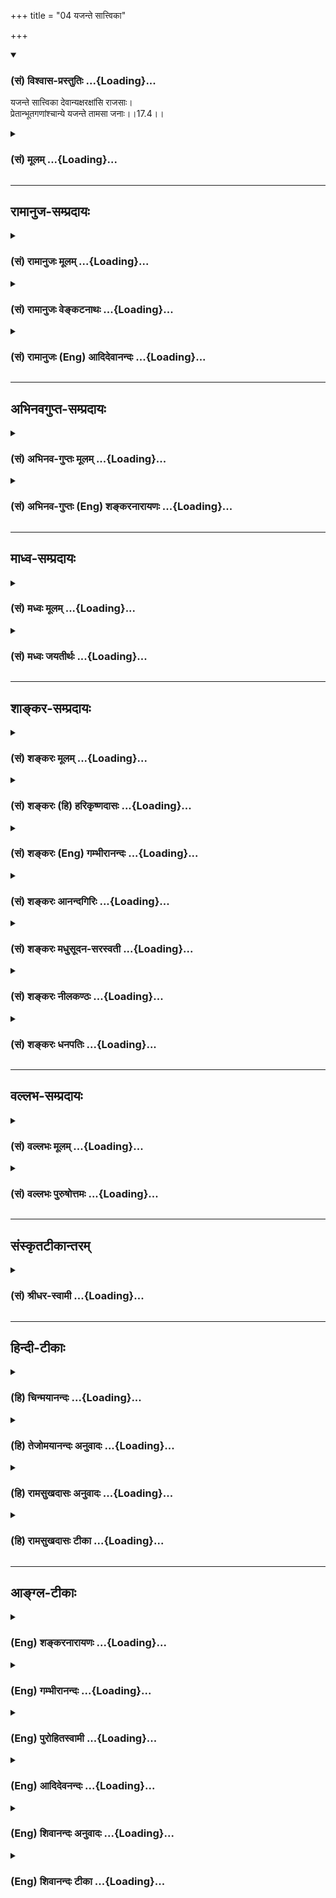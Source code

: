 +++
title = "04 यजन्ते सात्त्विका"

+++
<div class="js_include" newlevelforh1="3" title="(सं) विश्वास-प्रस्तुतिः" unfilled url="/purANam/mahAbhAratam/06-bhIShma-parva/02-bhagavad-gItA-parva/saMskRtam/vishvAsa-prastutiH/17_shraddhA-traya-vibhA/04_yajante_sAttvikA.md">
<details open><summary><h3>(सं) विश्वास-प्रस्तुतिः ...{Loading}...</h3></summary>

यजन्ते सात्त्विका देवान्यक्षरक्षांसि राजसाः।  
प्रेतान्भूतगणांश्चान्ये यजन्ते तामसा जनाः।।17.4।।
</details>
</div>
<div class="js_include collapsed" newlevelforh1="3" title="(सं) मूलम्" unfilled url="/purANam/mahAbhAratam/06-bhIShma-parva/02-bhagavad-gItA-parva/saMskRtam/mUlam/17_shraddhA-traya-vibhA/04_yajante_sAttvikA.md">
<details><summary><h3>(सं) मूलम् ...{Loading}...</h3></summary>

यजन्ते सात्त्विका देवान्यक्षरक्षांसि राजसाः।  
प्रेतान्भूतगणांश्चान्ये यजन्ते तामसा जनाः।।17.4।।
</details>
</div>


_________________
## रामानुज-सम्प्रदायः
<div class="js_include collapsed" newlevelforh1="3" title="(सं) रामानुजः मूलम्" unfilled url="/purANam/mahAbhAratam/06-bhIShma-parva/02-bhagavad-gItA-parva/saMskRtam/rAmAnujaH/mUlam/17_shraddhA-traya-vibhA/04_yajante_sAttvikA.md">
<details><summary><h3>(सं) रामानुजः मूलम् ...{Loading}...</h3></summary>

।।17.4।। सत्त्वगुणप्रचुराः सात्त्विक्या श्रद्धया युक्ता **देवान्
यजन्ते।  
  
दुःखासंभिन्नोत्कृष्टसुखहेतुभूतदेवयागविषया श्रद्धा सात्त्विकी इति उक्तं
भवति।** राजसा **जना** यक्षरक्षांसि **यजन्ते।** अन्ये तामसाः जनाः
प्रेतान् भूतगणान् यजन्ते। दुःखसंभिन्नाल्पसुखजननी राजसी श्रद्धाः;
दुःखप्राया अत्यल्पसुखजननी तासमी इत्यर्थः। एवं शास्त्रीयेषु एव यागादिषु
श्रद्धायुक्तेषु गुणतः फलविशेषः। अशास्त्रीयेषु दानतपोयागप्रभृतिषु
मदनुशासनविपरीतत्वेन न कश्चिद् अपि सुखलवः। अपि तु अनर्थ एव इति हृदि
निहितं व्यञ्जयन् आह --

</details>
</div>
<div class="js_include collapsed" newlevelforh1="3" title="(सं) रामानुजः वेङ्कटनाथः" unfilled url="/purANam/mahAbhAratam/06-bhIShma-parva/02-bhagavad-gItA-parva/saMskRtam/rAmAnujaH/venkaTanAthaH/17_shraddhA-traya-vibhA/04_yajante_sAttvikA.md">
<details><summary><h3>(सं) रामानुजः वेङ्कटनाथः ...{Loading}...</h3></summary>

  
  
।।17.4।। प्रक्रान्तश्रद्धायाः सात्त्विकत्वादिविभागोऽनन्तरं
सात्त्विकराजसतामसश्रद्धेयैः प्रदर्श्यत इत्यभिप्रायेणाऽऽह -- तदेव
विवृणोतीति। तत् फलविशेषणानां श्रद्धाविशेषाणां
श्रद्धाविशेषनिबन्धनत्वमित्यर्थः। पुरुषस्य सत्त्वादयो ह्युपचीयमानाः
स्वानुरूपे विषये श्रद्धां जनयन्तीत्यभिप्रायेणाऽऽहसत्त्वगुणप्रचुरा इति।
सर्वेषु त्रैगुण्यसंश्रितेषु केनचिद्विशेषेण निर्देशस्तत्प्राचुर्यात्।
तत्र सात्त्विक्या श्रद्धयेति पुरुषस्य सात्त्विकत्वकथनेन
अर्थसिद्धहेतुकथनम्। श्रद्धाया एव स्वरूपेण निर्दिष्टत्वात्तां श्रृणु इति
श्रद्धास्वभावो हि ज्ञापयितुं विवक्षित इत्यभिप्रायेणाऽऽहदुःखासम्भिन्नेति।
आराध्यसायुज्यादिर्हि आराधनानां फलमित्यभिप्रायेण
दुःखासम्भिन्नत्वादिकथनम्। एवमुत्तरयोरपि भाव्यम्।
तामसानामितरेभ्योऽत्यन्तवैधर्म्यज्ञापनायान्यशब्दः। भूतगणा
रुद्रपार्षदादयः।  
  

</details>
</div>
<div class="js_include collapsed" newlevelforh1="3" title="(सं) रामानुजः (Eng) आदिदेवानन्दः" unfilled url="/purANam/mahAbhAratam/06-bhIShma-parva/02-bhagavad-gItA-parva/saMskRtam/rAmAnujaH/english/AdidevAnandaH/17_shraddhA-traya-vibhA/04_yajante_sAttvikA.md">
<details><summary><h3>(सं) रामानुजः (Eng) आदिदेवानन्दः ...{Loading}...</h3></summary>

17.4 'Those who have abundance of Sattva ality and are conjoined with
Sattvika faith worship the gods. The meaning is this: The faith in the
worship (sacrifice) of the gods which causes supreme joy unmixed with
pain is of Sattvika nature. The Rajasika types worship Yaksas and
Raksasas. And the others, i.e., the Tamasika types, worship the departed
ancestors and hosts of Bhutas. The faith born of Rajas brings about
limited joy mixed with pain, while the faith born of Tamas gives rise to
extremely limited joy which verges almost on pain. Therefore, there is
difference in fruits according to the Gunas regarding sacrifices etc.,
which are enjoined in the Sastras and associated with faith. However, no
happiness whatsoever will result from penances, sacrifices etc., not
enjoined in the Sastras and therefore antagonistic to My ;ndment. On the
contrary, calamity results from them. Sri Krsna proceeds to explain this
more fully.

</details>
</div>


_________________
## अभिनवगुप्त-सम्प्रदायः
<div class="js_include collapsed" newlevelforh1="3" title="(सं) अभिनव-गुप्तः मूलम्" unfilled url="/purANam/mahAbhAratam/06-bhIShma-parva/02-bhagavad-gItA-parva/saMskRtam/abhinava-guptaH/mUlam/17_shraddhA-traya-vibhA/04_yajante_sAttvikA.md">
<details><summary><h3>(सं) अभिनव-गुप्तः मूलम् ...{Loading}...</h3></summary>

।।17.4 -- 17.6।। यजन्त इत्यादि आसुरनिश्चयानित्यन्तम्। अचेतनम्
अविवेकित्त्वात्। मां च कर्शयन्तः शास्त्रार्थननुष्ठानात्। अत एव ते
स्वबुद्धिविरचितां +++(N स्वबुद्धिविचारिताम् )+++ तपश्चर्यां कुर्वणाः प्रत्युत
तामसाः।

</details>
</div>
<div class="js_include collapsed" newlevelforh1="3" title="(सं) अभिनव-गुप्तः (Eng) शङ्करनारायणः" unfilled url="/purANam/mahAbhAratam/06-bhIShma-parva/02-bhagavad-gItA-parva/saMskRtam/abhinava-guptaH/english/shankaranArAyaNaH/17_shraddhA-traya-vibhA/04_yajante_sAttvikA.md">
<details><summary><h3>(सं) अभिनव-गुप्तः (Eng) शङ्करनारायणः ...{Loading}...</h3></summary>

17.4 See Comment under 17.6

</details>
</div>


_________________
## माध्व-सम्प्रदायः
<div class="js_include collapsed" newlevelforh1="3" title="(सं) मध्वः मूलम्" unfilled url="/purANam/mahAbhAratam/06-bhIShma-parva/02-bhagavad-gItA-parva/saMskRtam/madhvaH/mUlam/17_shraddhA-traya-vibhA/04_yajante_sAttvikA.md">
<details><summary><h3>(सं) मध्वः मूलम् ...{Loading}...</h3></summary>

।।17.4।। कः सात्त्विकश्रद्धः इत्यादि विभज्याऽऽह -- यजन्त इत्यादिना।

</details>
</div>
<div class="js_include collapsed" newlevelforh1="3" title="(सं) मध्वः जयतीर्थः" unfilled url="/purANam/mahAbhAratam/06-bhIShma-parva/02-bhagavad-gItA-parva/saMskRtam/madhvaH/jayatIrthaH/17_shraddhA-traya-vibhA/04_yajante_sAttvikA.md">
<details><summary><h3>(सं) मध्वः जयतीर्थः ...{Loading}...</h3></summary>

।।17.4।। तां शृण्विति प्रतिज्ञातं नोच्यते;यजन्ते सात्विकाः इत्यप्रस्तुतं
चोच्यत इत्यत आह -- **क** इति। इत्यादि जिज्ञासायामिति शेषः। विभज्य
श्रद्धास्वरूपम्। प्रतिज्ञातं श्रद्धात्रैविध्यमेवोच्यते अतो नासङ्गतिरिति
भावः। एतेन सात्त्विका इत्यादेः सात्त्विकश्रद्धा इत्यादिरर्थ उक्तो भवति।

</details>
</div>


_________________
## शाङ्कर-सम्प्रदायः
<div class="js_include collapsed" newlevelforh1="3" title="(सं) शङ्करः मूलम्" unfilled url="/purANam/mahAbhAratam/06-bhIShma-parva/02-bhagavad-gItA-parva/saMskRtam/shankaraH/mUlam/17_shraddhA-traya-vibhA/04_yajante_sAttvikA.md">
<details><summary><h3>(सं) शङ्करः मूलम् ...{Loading}...</h3></summary>

।।17.4।। --,**यजन्ते** पूजयन्ति **सात्त्विकाः** सत्त्वनिष्ठाः **देवान्;
यक्षरक्षांसि राजसाः; प्रेतान् भूतगणांश्च** सप्तमातृकादींश्च **अन्ये
यजन्ते तामसाः जनाः**।। एवं कार्यतो निर्णीताः सत्त्वादिनिष्ठाः
शास्त्रविध्युत्सर्गे। तत्र कश्चिदेव सहस्रेषु देवपूजादिपरः सत्त्वनिष्ठो
भवति; बाहुल्येन तु रजोनिष्ठाः तमोनिष्ठाश्चैव प्राणिनो भवन्ति। कथम् --,

</details>
</div>
<div class="js_include collapsed" newlevelforh1="3" title="(सं) शङ्करः (हि) हरिकृष्णदासः" unfilled url="/purANam/mahAbhAratam/06-bhIShma-parva/02-bhagavad-gItA-parva/saMskRtam/shankaraH/hindI/harikRShNadAsaH/17_shraddhA-traya-vibhA/04_yajante_sAttvikA.md">
<details><summary><h3>(सं) शङ्करः (हि) हरिकृष्णदासः ...{Loading}...</h3></summary>

।।17.4।। इसलिये कार्यरूप चिह्नसे अर्थात् ( उन श्रद्धाओंके कारण होनेवाली )
देवादिकी पूजासे;,सात्त्विक आदि निष्ठाओंका अनुमान कर लेना चाहिये; यह कहते
हैं --, सात्त्विक निष्ठावाले पुरुष देवोंका पूजन करते हैं; राजसी पुरुष
यक्ष और राक्षसोंका तथा अन्य जो तामसी मनुष हैं; वे प्रेतों और
सप्तमातृकादि भूतगणोंका पूजन किया करते हैं।

</details>
</div>
<div class="js_include collapsed" newlevelforh1="3" title="(सं) शङ्करः (Eng) गम्भीरानन्दः" unfilled url="/purANam/mahAbhAratam/06-bhIShma-parva/02-bhagavad-gItA-parva/saMskRtam/shankaraH/english/gambhIrAnandaH/17_shraddhA-traya-vibhA/04_yajante_sAttvikA.md">
<details><summary><h3>(सं) शङ्करः (Eng) गम्भीरानन्दः ...{Loading}...</h3></summary>

17.4 Sattvikah, those having the sattva ality, those steadfast in
sattva; yajante, worship; devan, the gods; rajasah, those having rajas;
(worship) yaksa-raksamsi, the demi-gods and ogres; and anye, other;
janah, people; tamasah, possessed of tamas; yajante, worship; pretan,
ghosts; and bhuta-ganan, the hosts of spirits-Sapta-matrkas (the Seven
Mothers) and others. Thus, in the context of abandonment of scriptural
injunctions, the states of sattva etc. have been determined through
their effects. As regards that, it is only one in thousands who, being
established in sattva, becomes devoted to the adoration of gods. But, to
be sure, creatures are mostly rooted deeply in rajas or tamas. How;

</details>
</div>
<div class="js_include collapsed" newlevelforh1="3" title="(सं) शङ्करः आनन्दगिरिः" unfilled url="/purANam/mahAbhAratam/06-bhIShma-parva/02-bhagavad-gItA-parva/saMskRtam/shankaraH/AnandagiriH/17_shraddhA-traya-vibhA/04_yajante_sAttvikA.md">
<details><summary><h3>(सं) शङ्करः आनन्दगिरिः ...{Loading}...</h3></summary>

।।17.4।। तथापि कथं सत्त्वादिनिष्ठा यथोक्तस्य पुरुषस्य ज्ञातुं
शक्येत्याशङ्क्याह -- **ततश्चेति।** अधिकृतस्य पुरुषस्य
श्रद्धाप्रधानत्वादिति यावत्; देवा वस्वादयः; यक्षाः कुबेरादयः; रक्षांसि
नैः तादयः; स्वधर्मात्प्रच्युता विप्रादयो देहपातादूर्ध्वं वायुदेहमापन्नाः
प्रेताः। एभ्यश्च यथायथमाराध्यदेवादयः
सात्त्विकराजसतामसान्प्रकामान्प्रयच्छन्तीति सामर्थ्यादवगन्तव्यम्।

</details>
</div>
<div class="js_include collapsed" newlevelforh1="3" title="(सं) शङ्करः मधुसूदन-सरस्वती" unfilled url="/purANam/mahAbhAratam/06-bhIShma-parva/02-bhagavad-gItA-parva/saMskRtam/shankaraH/madhusUdana-sarasvatI/17_shraddhA-traya-vibhA/04_yajante_sAttvikA.md">
<details><summary><h3>(सं) शङ्करः मधुसूदन-सरस्वती ...{Loading}...</h3></summary>

।।17.4।। श्रद्धा ज्ञाता सती निष्ठां ज्ञापयिष्यति केनोपायेन सा
ज्ञायतामित्यपेक्षिते देवपूजादिकार्यलिङ्गेनानुमेयेत्याह -- यजन्त इति।
जनाः शास्त्रीयविवेकहीनाः ये स्वाभाविक्या श्रद्धया देवान् रुद्रादीन्
सात्त्विकान् यजन्ते तेऽन्ये सात्त्विका ज्ञेयाः। ये च यक्षान्कुबेरादीन्
रक्षांसि च राक्षसान्निः ऋतिप्रभृतीन् राजसान्यजन्ते तेऽन्ये राजसा
ज्ञेयाः। ये च प्रेतान् विप्रादयः स्वधर्मात्प्रच्युता देहपातादूर्ध्वं
वायवीयं देहमापन्ना उल्कामुखकटपूतनादिसंज्ञाः प्रेता भवन्तीति
मनूक्तान्पिशाचविशेषान्वा भूतगणांश्च सप्तमातृकादींश्च तामसान् ये यजन्ते
तेऽन्ये तामसा ज्ञेयाः। अन्य इति पदं त्रिष्वपि वैलक्षण्यद्योतनार्थं
संबध्यते।

</details>
</div>
<div class="js_include collapsed" newlevelforh1="3" title="(सं) शङ्करः नीलकण्ठः" unfilled url="/purANam/mahAbhAratam/06-bhIShma-parva/02-bhagavad-gItA-parva/saMskRtam/shankaraH/nIlakaNThaH/17_shraddhA-traya-vibhA/04_yajante_sAttvikA.md">
<details><summary><h3>(सं) शङ्करः नीलकण्ठः ...{Loading}...</h3></summary>

।।17.4।। कुत एतदेवं कल्प्यते यस्मात्सात्त्विकादयो देवादीनेव यजन्ते इत्याह
-- **यजन्त इति।** यजन्ते पूजयन्ति।

</details>
</div>
<div class="js_include collapsed" newlevelforh1="3" title="(सं) शङ्करः धनपतिः" unfilled url="/purANam/mahAbhAratam/06-bhIShma-parva/02-bhagavad-gItA-parva/saMskRtam/shankaraH/dhanapatiH/17_shraddhA-traya-vibhA/04_yajante_sAttvikA.md">
<details><summary><h3>(सं) शङ्करः धनपतिः ...{Loading}...</h3></summary>

।।17.4।। एवं श्रद्धायाश्त्रैविध्येन पुरुषाणां त्रैविध्यं निरुप्य
यथोक्तानां पुरुषाणां सत्त्वादिनिष्ठा कथं ज्ञातुं
शक्येत्याकाङ्क्षापनुपत्तये देवादिपूजारुपकार्येण लिङ्गेन
सानुमेयेत्याशयेनाह -- यजन्त इति। सात्त्विका सात्त्विकश्रद्धामयाः
सत्त्वनिष्ठाः देवान्वस्वादीन्सात्त्विकान्यजन्ते पूजयन्ति। राजसाः
कुबेरनिऋतिप्रमुखान्यक्षरक्षांसि राजसान्यजन्ते। अन्ये तामसा जना प्रेतान्।
विप्रादयः स्वधर्मात्प्रच्युता देहपातादूर्ध्वं वायवीयं देहमापन्ना
उल्कामुखकटपूतनादिसंज्ञाः प्रेता भवन्तीति मनूक्तान्पिशाचविशेषान् वा
भूतगणांश्च सप्तमातृकादींश्च तामसान्यजन्ते। एवं पूजात्रैविध्येन जीवानां
निष्ठात्रैविध्यं ज्ञातव्यमित्यर्थः।

</details>
</div>


_________________
## वल्लभ-सम्प्रदायः
<div class="js_include collapsed" newlevelforh1="3" title="(सं) वल्लभः मूलम्" unfilled url="/purANam/mahAbhAratam/06-bhIShma-parva/02-bhagavad-gItA-parva/saMskRtam/vallabhaH/mUlam/17_shraddhA-traya-vibhA/04_yajante_sAttvikA.md">
<details><summary><h3>(सं) वल्लभः मूलम् ...{Loading}...</h3></summary>

।।17.4।। तत्र प्रथमानाह -- यजन्त इति। सात्त्विका सत्त्वश्रद्धाप्रकृतयः
प्रामाणिकान्सात्त्विकान् देवान्यजन्ते। एवमन्यत्। तदेवमुक्तं भागवते
\[1।2।27\]रजस्तमःप्रकृतयः समशीलान् भजन्ति वा इत्येते
शास्त्रविधिमुत्सृज्य त्रिधा यजन्तो दैवा आसुराश्चोक्ताः।

</details>
</div>
<div class="js_include collapsed" newlevelforh1="3" title="(सं) वल्लभः पुरुषोत्तमः" unfilled url="/purANam/mahAbhAratam/06-bhIShma-parva/02-bhagavad-gItA-parva/saMskRtam/vallabhaH/puruShottamaH/17_shraddhA-traya-vibhA/04_yajante_sAttvikA.md">
<details><summary><h3>(सं) वल्लभः पुरुषोत्तमः ...{Loading}...</h3></summary>

  
  
।।17.4।। तदेव प्रपञ्चयति -- यजन्त इति। सात्त्विका जना देवान्
सूर्येन्द्रादीन् यजन्ते पूजयन्ति राजसाः पुनः यक्षान्
धनदाधिष्ठितराक्षसान् यजन्ते। अन्ये सत्त्वसम्बन्धरहितास्तामसा जनाः
प्रेतान् भूतगणांश्च यजन्ते तत्तत्पूजारुच्यैव ते तद्रूपा ज्ञातव्या
इत्यर्थः।  
  

</details>
</div>


_________________
## संस्कृतटीकान्तरम्
<div class="js_include collapsed" newlevelforh1="3" title="(सं) श्रीधर-स्वामी" unfilled url="/purANam/mahAbhAratam/06-bhIShma-parva/02-bhagavad-gItA-parva/saMskRtam/shrIdhara-svAmI/17_shraddhA-traya-vibhA/04_yajante_sAttvikA.md">
<details><summary><h3>(सं) श्रीधर-स्वामी ...{Loading}...</h3></summary>

।।17.4।। सात्त्विकादिभेदमेव कार्यभेदेन प्रपञ्चयति **-- यजन्त इति।**
सात्त्विका जनाः सत्त्वप्रकृतीन्देवानेव यजन्ते पूजयन्ति। राजसास्तु
रजःप्रकृतीन्यक्षान्राक्षसांश्च यजन्ते। एतेभ्योऽन्ये तु विलक्षणास्तामसा
जनास्तामसानेव प्रेतान्भूतगणांश्च यजन्ते। सत्त्वादिप्रकृतीनां
तत्तद्देवतानां तु पूजारुचिभिस्तत्तत्पूजकानां सात्त्विकत्वादि
ज्ञातव्यमित्यर्थः।

</details>
</div>


_________________
## हिन्दी-टीकाः
<div class="js_include collapsed" newlevelforh1="3" title="(हि) चिन्मयानन्दः" unfilled url="/purANam/mahAbhAratam/06-bhIShma-parva/02-bhagavad-gItA-parva/hindI/chinmayAnandaH/17_shraddhA-traya-vibhA/04_yajante_sAttvikA.md">
<details><summary><h3>(हि) चिन्मयानन्दः ...{Loading}...</h3></summary>

।।17.4।। प्रत्येक मनुष्य अपने जीवन में किसी न किसी आदर्श या पूजावेदी को
अपनी सम्पूर्ण भक्ति अर्पित करता है। तत्पश्चात् अपने आदर्श के आह्वान के
द्वारा अपनी इच्छा की पूर्ति चाहता है। शास्त्रीय भाषा में इसे पूजा कहते
हैं। इस शब्द से केवल शास्त्रोक्त विधान की षोडशोपचार पूजाविधि ही नहीं
समझनी चाहिए। उपर्युक्त परिभाषा के अनुसार प्रत्येक व्यक्ति किसी न किसी की
आराधना करता है फिर उसका आराध्य नाम; धन; यश; कीर्ति; देवता आदि कुछ भी हो
सकता है। प्रत्येक मनुष्य का आराध्य उसकी श्रद्धा के अनुसार ही होता है;
जिसका वर्णन यहाँ किया गया है। सात्त्विक स्वभाव के लोग अपने श्रेष्ठ और
दिव्य संस्कारों के कारण सहज ही देवताओं की अर्थात् दिव्य और उच्च आदर्शों
की पूजा करते हैं। रजोगुणप्रधान लोग अत्यन्त महत्त्वाकांक्षी और क्रियाशील
स्वभाव के होते है। इसलिए; वे यक्ष; राक्षसों की ही पूजा करते हैं। तात्पर्य
यह है कि आराध्य का चयन भक्त के हृदय की मौन मांग के ऊपर निर्भर करता है।
कोई भी व्यक्ति वस्त्रों का क्रय करने किसी पुस्तकालय में नहीं जायेगा। इसी
प्रकार; रजोगुणी लोगों को कर्मशील आदर्श ही रुचिकर प्रतीत होते हैं। तामसिक
लोग अपनी निम्नस्तरीय विषय वासनाओं की पूर्ति के लिए भूतों और प्रेतात्माओं
की आराधना करते हैं। जगत् में भी यह देखा जाता है कि असत् शिक्षा और
अनैतिकता से युक्त लोग अपनी दुष्ट और अपकारक महत्त्वाकांक्षाओं को पूर्ण
करने के लिए प्राय नीच; प्रतिशोधपूर्ण और दुराचारी लोगों की (भूत; प्रेत)
सहायता लेते हैं। ये नीच लोग यद्यपि शरीर से जीवित; किन्तु जीवन की मधुरता
और सुन्दरता के प्रति मृत होते हैं। इसी अभिप्राय को इसके पूर्व भी अनेक
श्लोकों में प्रकट किया जा चुका है। प्राय लोगों में भूतप्रेतों के विषय
में जानने की अत्यधिक उत्सुकता रहती है। क्या प्रेतात्माओं का वास्तव में
अस्तित्व होता है यह सबकी जिज्ञासा होती है; परन्तु गीता के प्रस्तुत
प्रकरण का अध्ययन करने के लिए इस विषय में विचार करना निरर्थक है। इतना ही
जानना पर्याप्त है कि भूत व प्रेत के द्वारा कुछ विशेष प्रकार की शक्तियों
की ओर इंगित किया गया है; जो इस भौतिक जगत् में भी उपलब्ध हो सकती
हैं। शुद्धान्तकरण के सात्त्विक; महत्त्वाकांक्षी राजसी और प्रमादशील तामसी
जन क्रमश सहृदय मित्रों से सहायता; धनवान् और समर्थ लोगों से सुरक्षा और
अपराधियों से शक्ति प्राप्त करने के लिए उपयुक्त देव; यक्ष और प्रेतात्माओं
की पूजा करते हैं। मनुष्य के कार्यक्षेत्र से ही कुछ सीमा तक उसकी श्रद्धा
को समझा जा सकता है। समाज के सत्त्वनिष्ठ पुरुष विरले ही होते हैं। सामान्यत
राजसी और तामसी जनों की संख्या अधिक होती है और उनके पूजादि के प्रयत्न भी
दोषपूर्ण होते हैं। कैसे भगवान् बताते हैं

</details>
</div>
<div class="js_include collapsed" newlevelforh1="3" title="(हि) तेजोमयानन्दः अनुवादः" unfilled url="/purANam/mahAbhAratam/06-bhIShma-parva/02-bhagavad-gItA-parva/hindI/tejomayAnandaH/anuvAdaH/17_shraddhA-traya-vibhA/04_yajante_sAttvikA.md">
<details><summary><h3>(हि) तेजोमयानन्दः अनुवादः ...{Loading}...</h3></summary>

।।17.4।। सात्त्विक पुरुष देवताओं को पूजते हैं और राजस लोग यक्ष और
राक्षसों को, तथा अन्य तामसी जन प्रेत और भूतगणों को पूजते हैं।।

</details>
</div>
<div class="js_include collapsed" newlevelforh1="3" title="(हि) रामसुखदासः अनुवादः" unfilled url="/purANam/mahAbhAratam/06-bhIShma-parva/02-bhagavad-gItA-parva/hindI/rAmasukhadAsaH/anuvAdaH/17_shraddhA-traya-vibhA/04_yajante_sAttvikA.md">
<details><summary><h3>(हि) रामसुखदासः अनुवादः ...{Loading}...</h3></summary>

।।17.4।। सात्त्विक मनुष्य देवताओंका पूजन करते हैं, राजस मनुष्य यक्षों और
राक्षसोंका और दूसरे जो तामस मनुष्य हैं, वे प्रेतों और भूतगणोंका पूजन
करते हैं।

</details>
</div>
<div class="js_include collapsed" newlevelforh1="3" title="(हि) रामसुखदासः टीका" unfilled url="/purANam/mahAbhAratam/06-bhIShma-parva/02-bhagavad-gItA-parva/hindI/rAmasukhadAsaH/TIkA/17_shraddhA-traya-vibhA/04_yajante_sAttvikA.md">
<details><summary><h3>(हि) रामसुखदासः टीका ...{Loading}...</h3></summary>

।।17.4।।***व्याख्या --***  **यजन्ते सात्त्विका देवान् --** सात्त्विक
अर्थात् दैवीसम्पत्तिवाले मनुष्य देवोंका पूजन करते हैं। यहाँ **देवान्**
शब्दसे विष्णु; शंकर; गणेश; शक्ति और सूर्य -- ये पाँच ईश्वरकोटिके देवता
लेने चाहिये क्योंकि दैवीसम्पत्तिमें देव शब्द ईश्वरका वाचक है और उसकी
सम्पत्ति अर्थात् दैवीसम्पत्ति मुक्ति देनेवाली है -- **दैवी
सम्पद्विमोक्षाय** (16। 5)। वह दैवीसम्पत्ति जिनमें प्रकट होती है; उन
(दैवीसम्पत्तिवाले) साधकोंकी स्वाभाविक श्रद्धाकी पहचान बतानेके लिये यहाँ
**यजन्ते सात्त्विका देवान्** पद आये हैं। ईश्वरकोटिके देवताओंमें भी
साधकोंकी श्रद्धा अलगअलग होती है। किसीकी श्रद्धा भगवान् विष्णु(राम;
कृष्ण; आदि) में होती है; किसीकी भगवान् शंकरमें होती है; किसीकी भगवान्
गणेशमें होती है; किसीकी भगवती शक्तिमें होती है और किसीकी भगवान् सूर्यमें
होती है। ईश्वरके जिस रूपमें उनकी स्वाभाविक श्रद्धा होती है; उसीका वे
विशेषतासे यजनपूजन करते हैं। बारह आदित्य; आठ वसु; ग्यारह रुद्र और दो
अश्विनीकुमार -- इन तैंतीस प्रकारके शास्त्रोक्त देवताओंका निष्कामभावसे
पूजन करना भी **यजन्ते सात्त्विका देवान्** के अन्तर्गत मानना
चाहिये।**यक्षरक्षांसि राजसाः --** राजस मनुष्य यक्षों और राक्षसोंका पूजन
करते हैं। यक्षराक्षस भी देवयोनिमें हैं। यक्षोंमें धनके संग्रहकी मुख्यता
होती है और राक्षसोंमें दूसरोंका नाश करनेकी मुख्यता होती है। अपनी
कामनापूर्तिके लिये और दूसरोंका विनाश करनेके लिये राजस मनुष्योंमें यक्षों
और राक्षसोंका पूजन करनेकी प्रवृत्ति होती है।**प्रेतान्भूतगणांश्चान्ये
यजन्ते तामसा जनाः --** तामस मनुष्य प्रेतों तथा भूतोंका पूजन करते हैं। जो
मर गये हैं; उन्हें प्रेत कहते हैं और जो भूतयोनिमें चले गये हैं; उन्हें
भूत कहते हैं।  
  
यहाँ प्रेत शब्दके अन्तर्गत जो अपने पितर हैं; उनको नहीं लेना चाहिये
क्योंकि जो अपना कर्तव्य समझकर निष्कामभावसे अपनेअपने पितरोंका पूजन करते
हैं; वे तामस नहीं कहलायेंगे; प्रत्युत सात्त्विक ही कहलायेंगे। अपनेअपने
पितरोंके पूजनका भगवान्ने निषेध नहीं किया है -- **पितॄन्यान्ति
पितृव्रताः** (गीता 9। 25)। तात्पर्य है कि जो पितरोंका सकामभावसे पूजन
करते हैं कि पितर हमारी रक्षा करेंगे अथवा हम जैसे पितापितामह आदिके लिये
श्राद्धतर्पण आदि करते हैं; ऐसे ही हमारी कुलपरम्परावाले भी हमारे लिये
श्राद्धतर्पण आदि करेंगे -- ऐसे भावसे पूजन करनेवाले पितरोंको प्राप्त होते
हैं। परन्तु अपने मातापिता; दादादादी आदि पितरोंका पूजन करनेसे पितरोंको
प्राप्त हो जायँगे -- यह बात नहीं है। जो पितृऋणसे उऋण होना अपना कर्तव्य
समझते हैं और इसीलिये (अपना कर्तव्य समझकर) निष्कामभावसे पितरोंका पूजन
करते हैं; वे पुरुष सात्त्विक हैं; राजस नहीं। पितृलोकको वे ही जाते हैं;
जो **पितृव्रताः** हैं अर्थात् जो पितरोंको सर्वोपरि और अपना इष्ट मानते
हैं तथा पितरोंपर ही निष्ठा रखते हैं। ऐसे लोग पितृलोकको तो जा सकते हैं;
पर उससे आगे नहीं जा सकते। कुत्ते; कौए आदिको भी जो निष्कामभावसे रोटी देते
हैं (शास्त्रमें ऐसा विधान है); उससे उनकी योनि प्राप्त नहीं होती क्योंकि
वह उनका इष्ट नहीं है। वे तो शास्त्रकी आज्ञाके अनुसार चलते हैं। इसी
प्रकार पितरोंका श्राद्धतर्पण आदि भी शास्त्रकी आज्ञाके अनुसार
निष्कामभावपूर्वक करनेसे पितृयोनि प्राप्त नहीं हो जाती। शास्त्र या
भगवान्की आज्ञा मानकर करनेसे उनका उद्धार होगा। इसलिये निष्कामभावसे किये
गये शास्त्रविहित नारायणबलि; गयाश्राद्ध आदि प्रेतकर्मोंको तामस नहीं मानना
चाहिये क्योंकि ये तो मृत प्राणीकी सद्गतिके लिये किये जानेवाले आवश्यक
कर्म हैं; जिन्हें मरे हुए प्राणीके लिये शास्त्रके आज्ञानुसार हरेकको करना
चाहिये। हम शास्त्रविहित यज्ञ आदि शुभ कर्म करते हैं; तो उनमें पहले गणेशजी;
नवग्रह; षोडशमातृका आदिका पूजन शास्त्रकी आज्ञाके अनुसार निष्कामभावसे करते
हैं। यह वास्तवमें नवग्रह आदिका पूजन न होकर शास्त्रका ही पूजन; आदर हुआ।
जैसे; स्त्री पतिकी सेवा करती है; तो उसका कल्याण हो जाता है। विवाह तो
हरेक पुरुषका हो सकता है; राक्षसका भी और असुरका भी। वे भी पति बन सकते
हैं। परन्तु वास्तवमें कल्याण पतिकी सेवासे नहीं होता; प्रत्युत पतिकी सेवा
करना -- पातिव्रतधर्मका पालन करना ऋषि; शास्त्र; भगवान्की आज्ञा है; इसलिये
इनकी आज्ञाके पालनसे ही कल्याण होता है। देवता आदिके पूजनसे पूजक(पूजा
करनेवाले) की गति वैसी ही होगी -- यह बतानेके लिये यहाँ **यजन्ते** पद नहीं
आया है। अर्जुनने शास्त्रविधिका त्याग करके श्रद्धापूर्वक यजनपूजन
करनेवालोंकी निष्ठा पूछी थी अतः अपनेअपने इष्ट(पूज्य) के अनुसार पूजकोंकी
निष्ठा -- श्रद्धा होती है; इसकी पहचान बतानेके लिये ही **यजन्ते** पद आया
है।  
  
***सम्बन्ध --***  अबतक उन मनुष्योंकी बात बतायी; जो शास्त्रविधिको न
जाननेके कारण उसका (अज्ञतापूर्वक) त्याग करते हैं परन्तु अपने इष्ट तथा
उसके यजनपूजनमें श्रद्धा रखते हैं। अब; विरोधपूर्वक शास्त्रविधिका त्याग
करनेवाले श्रद्धारहित मनुष्योंकी क्रियाओंका वर्णन आगेके दो श्लोकोंमें
करते हैं।

</details>
</div>


_________________
## आङ्ग्ल-टीकाः
<div class="js_include collapsed" newlevelforh1="3" title="(Eng) शङ्करनारायणः" unfilled url="/purANam/mahAbhAratam/06-bhIShma-parva/02-bhagavad-gItA-parva/english/shankaranArAyaNaH/17_shraddhA-traya-vibhA/04_yajante_sAttvikA.md">
<details><summary><h3>(Eng) शङ्करनारायणः ...{Loading}...</h3></summary>

17.4. The men of the Sattva (Strand) perform sacrifice intending for the
gods ; the men of the Rajas (Strand) do for the spirits and the demons;
and the men of the Tamas (Strand) perform sacrifices intending for the
imps, the dead, and the ghosts.

</details>
</div>
<div class="js_include collapsed" newlevelforh1="3" title="(Eng) गम्भीरानन्दः" unfilled url="/purANam/mahAbhAratam/06-bhIShma-parva/02-bhagavad-gItA-parva/english/gambhIrAnandaH/17_shraddhA-traya-vibhA/04_yajante_sAttvikA.md">
<details><summary><h3>(Eng) गम्भीरानन्दः ...{Loading}...</h3></summary>

17.4 Those having the sattva ality worship the gods; those having rajas,
the demi-gods and ogres; and other people possessed of tamas worship
ghosts and the hosts of spirits.

</details>
</div>
<div class="js_include collapsed" newlevelforh1="3" title="(Eng) पुरोहितस्वामी" unfilled url="/purANam/mahAbhAratam/06-bhIShma-parva/02-bhagavad-gItA-parva/english/purohitasvAmI/17_shraddhA-traya-vibhA/04_yajante_sAttvikA.md">
<details><summary><h3>(Eng) पुरोहितस्वामी ...{Loading}...</h3></summary>

17.4 The Pure worship the true God; the Passionate, the powers of wealth
and magic; the Ignorant, the spirits of the dead and of the lower orders
of nature.

</details>
</div>
<div class="js_include collapsed" newlevelforh1="3" title="(Eng) आदिदेवनन्दः" unfilled url="/purANam/mahAbhAratam/06-bhIShma-parva/02-bhagavad-gItA-parva/english/AdidevanandaH/17_shraddhA-traya-vibhA/04_yajante_sAttvikA.md">
<details><summary><h3>(Eng) आदिदेवनन्दः ...{Loading}...</h3></summary>

17.4 The Sattvika types worship the gods. The Rajasa types worship
Yaksas and Raksasas. And the others, the Tamasa types, worship the
departed ancestors and hosts of Bhutas.

</details>
</div>
<div class="js_include collapsed" newlevelforh1="3" title="(Eng) शिवानन्दः अनुवादः" unfilled url="/purANam/mahAbhAratam/06-bhIShma-parva/02-bhagavad-gItA-parva/english/shivAnandaH/anuvAdaH/17_shraddhA-traya-vibhA/04_yajante_sAttvikA.md">
<details><summary><h3>(Eng) शिवानन्दः अनुवादः ...{Loading}...</h3></summary>

17.4 The Sattvic or the pure men worship the gods; the Rajasic or the
passionate worship the Yakshas and the Rakshasas; the others (the
Tamasic or the deluded people) worship the ghosts and the hosts of the
nature-spirits.

</details>
</div>
<div class="js_include collapsed" newlevelforh1="3" title="(Eng) शिवानन्दः टीका" unfilled url="/purANam/mahAbhAratam/06-bhIShma-parva/02-bhagavad-gItA-parva/english/shivAnandaH/TIkA/17_shraddhA-traya-vibhA/04_yajante_sAttvikA.md">
<details><summary><h3>(Eng) शिवानन्दः टीका ...{Loading}...</h3></summary>

17.4 यजन्ते worship; सात्त्विकाः the Sattvic or pure men; देवान् the
gods; यक्षरक्षांसि the Yakshas and the Rakshasas; राजसाः the Rajasic or
the passionate; प्रेतान् ghosts; भूतगणान् the hosts of Bhutas or the
naturespirits; च and; अन्ये the others; यजन्ते worship; तामसाः the
Tamasic; जनाः people.Commentary Lord Krishna; after defining faith;
tells Arjuna how this faith determines the object of worship. The nature
of the faith (whether it is Sattvic; Rajasic or Tamasic) has to be
inferred from its characteristic effects; viz.; the worship of the gods
and the like. Each man selects his object of worship according to the
ruling Guna of his being. The expression of a mans faith depends on the
Guna that is predominant in him. A Sattvic man will give his faith the
Sattvic expression; a Rajasic man the Rajasic expression and a Tamasic
man the Tamasic expression.Sattvic persons or people with Sattvic faith
who are devoted to the worship of the gods; are rare in this
world.Yakshas are the brothers of Kubera; the lord of wealth gnomes; the
spirits that guard wealth.Rakshasas Beings of strength and power such as
Nairrita demons giants gifted with illusive powers.Bhutas Ghosts.

</details>
</div>
